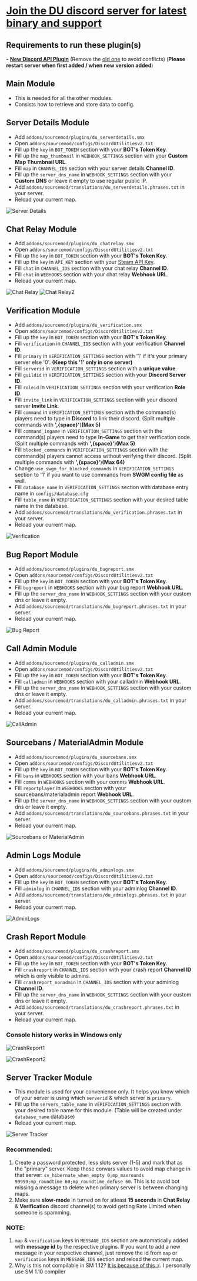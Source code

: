 # [Join the DU discord server for latest binary and support](https://discord.gg/WCNjEDPD2v)

## Requirements to run these plugin(s)
**-** [**New Discord API Plugin**](https://github.com/Cruze03/discord-api/blob/main/discord_api.smx) (Remove the [old one](https://github.com/Cruze03/sourcemod-discord/blob/master/discord_api.smx) to avoid conflicts) (**Please restart server when first added / when new version added**)

## Main Module
- This is needed for all the other modules.
- Consists how to retrieve and store data to config.

## Server Details Module
- Add `addons/sourcemod/plugins/du_serverdetails.smx`
- Open `addons/sourcemod/configs/DiscordUtilitiesv2.txt`
- Fill up the `key` in `BOT_TOKEN` section with your **BOT's Token Key**.
- Fill up the `map_thumbnail` in `WEBHOOK_SETTINGS` section with your **Custom Map Thumbnail URL**.
- Fill `map` in `CHANNEL_IDS` section with your server details **Channel ID**.
- Fill up the `server_dns_name` in `WEBHOOK_SETTINGS` section with your **Custom DNS** or leave it empty to use regular public IP.
- Add `addons/sourcemod/translations/du_serverdetails.phrases.txt` in your server.
- Reload your current map.

![Server Details](https://cdn.discordapp.com/attachments/756189500828549271/1051479840194314322/ServerDetails.png?ex=66323969&is=6630e7e9&hm=e1e987739be877fad5074bb1dbd066f3f0ff545bca5e2f79a87aefe3a1d60408&)

## Chat Relay Module
- Add `addons/sourcemod/plugins/du_chatrelay.smx`
- Open `addons/sourcemod/configs/DiscordUtilitiesv2.txt`
- Fill up the `key` in `BOT_TOKEN` section with your **BOT's Token Key**.
- Fill up the `key` in `API_KEY` section with your [Steam API Key](https://steamcommunity.com/dev/apikey).
- Fill `chat` in `CHANNEL_IDS` section with your chat relay **Channel ID**.
- Fill `chat` in `WEBHOOKS` section with your chat relay **Webhook URL**.
- Reload your current map.

![Chat Relay](https://cdn.discordapp.com/attachments/756189500828549271/1010851311358586931/chat_relay1.png?ex=66321325&is=6630c1a5&hm=c852dbf66ed51f70d887eae32f87b2161351804e9336b852a997dc29759c9c29&)
![Chat Relay2](https://cdn.discordapp.com/attachments/756189500828549271/1010851312038072400/chat_relay2.png?ex=66321325&is=6630c1a5&hm=67a4d3361ac57b0da108878693ff1d82a22b37657de5b5b0e08cae5e5ddfccf9&)

## Verification Module
- Add `addons/sourcemod/plugins/du_verification.smx`
- Open `addons/sourcemod/configs/DiscordUtilitiesv2.txt`
- Fill up the `key` in `BOT_TOKEN` section with your **BOT's Token Key**.
- Fill `verification` in `CHANNEL_IDS` section with your verification **Channel ID**.
- Fill `primary` in `VERIFICATION_SETTINGS` section with '1' if it's your primary server else '0'. **(Keep this '1' only in one server)**
- Fill `serverid` in `VERIFICATION_SETTINGS` section with a **unique value**.
- Fill `guildid` in `VERIFICATION_SETTINGS` section with your **Discord Server ID**.
- Fill `roleid` in `VERIFICATION_SETTINGS` section with your verification **Role ID**.
- Fill `invite_link` in `VERIFICATION_SETTINGS` section with your discord server **Invite Link**.
- Fill `command` in `VERIFICATION_SETTINGS` section with the command(s) players need to type in **Discord** to link their discord. (Split multiple commands with **',{space}'**)**(Max 5)**
- Fill `command_ingame` in `VERIFICATION_SETTINGS` section with the command(s) players need to type **In-Game** to get their verification code. (Split multiple commands with **',{space}'**)**(Max 5)**
- Fill `blocked_commands` in `VERIFICATION_SETTINGS` section with the command(s) players cannot access without verifying their discord. (Split multiple commands with **',{space}'**)**(Max 64)**
- Change `use_swgm_for_blocked_commands` in `VERIFICATION_SETTINGS` section to '1' if you want to use  commands from **SWGM config file** as well.
- Fill `database_name` in `VERIFICATION_SETTINGS` section with database entry name in `configs/database.cfg`
- Fill `table_name` in `VERIFICATION_SETTINGS` section with your desired table name in the database.
- Add `addons/sourcemod/translations/du_verification.phrases.txt` in your server.
- Reload your current map.

![Verification](https://cdn.discordapp.com/attachments/756189500828549271/1010850115101147156/verification.png?ex=66321208&is=6630c088&hm=18865cdce32439dbffade7aee851d08fed0f2e98718f066a7f8c936bb6d41716&)

## Bug Report Module
- Add `addons/sourcemod/plugins/du_bugreport.smx`
- Open `addons/sourcemod/configs/DiscordUtilitiesv2.txt`
- Fill up the `key` in `BOT_TOKEN` section with your **BOT's Token Key**.
- Fill `bugreport` in `WEBHOOKS` section with your bug report **Webhook URL**.
- Fill up the `server_dns_name` in `WEBHOOK_SETTINGS` section with your custom dns or leave it empty.
- Add `addons/sourcemod/translations/du_bugreport.phrases.txt` in your server.
- Reload your current map.

![Bug Report](https://cdn.discordapp.com/attachments/756189500828549271/1051478038409383977/Bugreport.png?ex=663237bb&is=6630e63b&hm=d67fe6c6400425fbbe1a53d696d5aa3fa414a364acc7ef76050903b0858ed9cf&)

## Call Admin Module
- Add `addons/sourcemod/plugins/du_calladmin.smx`
- Open `addons/sourcemod/configs/DiscordUtilitiesv2.txt`
- Fill up the `key` in `BOT_TOKEN` section with your **BOT's Token Key**.
- Fill `calladmin` in `WEBHOOKS` section with your calladmin **Webhook URL**.
- Fill up the `server_dns_name` in `WEBHOOK_SETTINGS` section with your custom dns or leave it empty.
- Add `addons/sourcemod/translations/du_calladmin.phrases.txt` in your server.
- Reload your current map.

![CallAdmin](https://cdn.discordapp.com/attachments/756189500828549271/1051478038119981127/Calladmin.png?ex=663237bb&is=6630e63b&hm=25e20ef878edb72ba8e58f969d89b3f19c9f749bf20f06ae4c62aec48ae17d11&)

## Sourcebans / MaterialAdmin Module
- Add `addons/sourcemod/plugins/du_sourcebans.smx`
- Open `addons/sourcemod/configs/DiscordUtilitiesv2.txt`
- Fill up the `key` in `BOT_TOKEN` section with your **BOT's Token Key**.
- Fill `bans` in `WEBHOOKS` section with your bans **Webhook URL**.
- Fill `comms` in `WEBHOOKS` section with your comms **Webhook URL**.
- Fill `reportplayer` in `WEBHOOKS` section with your sourcebans/materialadmin report **Webhook URL**.
- Fill up the `server_dns_name` in `WEBHOOK_SETTINGS` section with your custom dns or leave it empty.
- Add `addons/sourcemod/translations/du_sourcebans.phrases.txt` in your server.
- Reload your current map.

![Sourcebans or MaterialAdmin](https://cdn.discordapp.com/attachments/756189500828549271/1051478037734113320/Sourcebans.png?ex=663237bb&is=6630e63b&hm=2ab4d047800480ad460b0330d0f5d839c7199f5e09de8b216c334fdaef91db20&)

## Admin Logs Module
- Add `addons/sourcemod/plugins/du_adminlogs.smx`
- Open `addons/sourcemod/configs/DiscordUtilitiesv2.txt`
- Fill up the `key` in `BOT_TOKEN` section with your **BOT's Token Key**.
- Fill `adminlog` in `CHANNEL_IDS` section with your adminlog **Channel ID**.
- Add `addons/sourcemod/translations/du_adminlogs.phrases.txt` in your server.
- Reload your current map.

![AdminLogs](https://cdn.discordapp.com/attachments/756189500828549271/1064499566478630972/image.png?ex=663220fa&is=6630cf7a&hm=3547848391a612815b655381fb4736460dd10fc58c26c5641f20e2bc4966e386&)

## Crash Report Module
- Add `addons/sourcemod/plugins/du_crashreport.smx`
- Open `addons/sourcemod/configs/DiscordUtilitiesv2.txt`
- Fill up the `key` in `BOT_TOKEN` section with your **BOT's Token Key**.
- Fill `crashreport` in `CHANNEL_IDS` section with your crash report **Channel ID** which is only visible to admins.
- Fill `crashreport_nonadmin` in `CHANNEL_IDS` section with your adminlog **Channel ID**.
- Fill up the `server_dns_name` in `WEBHOOK_SETTINGS` section with your custom dns or leave it empty.
- Add `addons/sourcemod/translations/du_crashreport.phrases.txt` in your server.
- Reload your current map.

### Console history works in Windows only

![CrashReport1](https://cdn.discordapp.com/attachments/756189500828549271/1078406956684955688/crashreport.png?ex=6631f77e&is=6630a5fe&hm=d95f5d67c462f041d32c0cbdff61a2a1cc5507494c5ab0e087a1c098e019f028&)

![CrashReport2](https://cdn.discordapp.com/attachments/756189500828549271/1078406957028872313/crashreport_nonadmin.png?ex=6631f77e&is=6630a5fe&hm=b653561ed2c47fe11e145b91c243f056c160a6058fe48f958a4c49f82f416e36&)

## Server Tracker Module
- This module is used for your convenience only. It helps you know which of your server is using which `serverid` & which server is `primary`.
- Fill up the `servers_table_name` in `VERIFICATION_SETTINGS` section with your desired table name for this module. (Table will be created under `database_name` database)
- Reload your current map.

![Server Tracker](https://cdn.discordapp.com/attachments/756189500828549271/1051483671657455677/ServerTracker.png?ex=66323cfa&is=6630eb7a&hm=a9282e08a35280cad8accd43a141f165d77682715b4d38b3a4de192a85a74741&)

### Recommended:
1) Create a password protected, less slots server (1-5) and mark that as the "primary" server. Keep these convars values to avoid map change in that server: `sv_hibernate_when_empty 0;mp_maxrounds 99999;mp_roundtime 60;mp_roundtime_defuse 60`. This is to avoid bot missing a message to delete when primary server is between changing maps.
2) Make sure **slow-mode** in turned on for atleast **15 seconds** in **Chat Relay** & **Verification** discord channel(s) to avoid getting Rate Limited when someone is spamming.

### NOTE:
1) `map` & `verification` keys in `MESSAGE_IDS` section are automatically added with **message id** by the respective plugins. If you want to add a new message in your respective channel, just remove the id from `map` or `verification` keys in `MESSAGE_IDS` section and reload the current map.
2) Why is this not compilable in SM 1.12? [It is because of this :(](https://github.com/alliedmodders/sourcepawn/issues/671). I personally use SM 1.10 compiler
